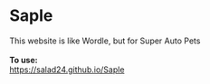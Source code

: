 # Saple
This website is like Wordle, but for Super Auto Pets
</br></br>
**To use:**</br>
https://salad24.github.io/Saple
